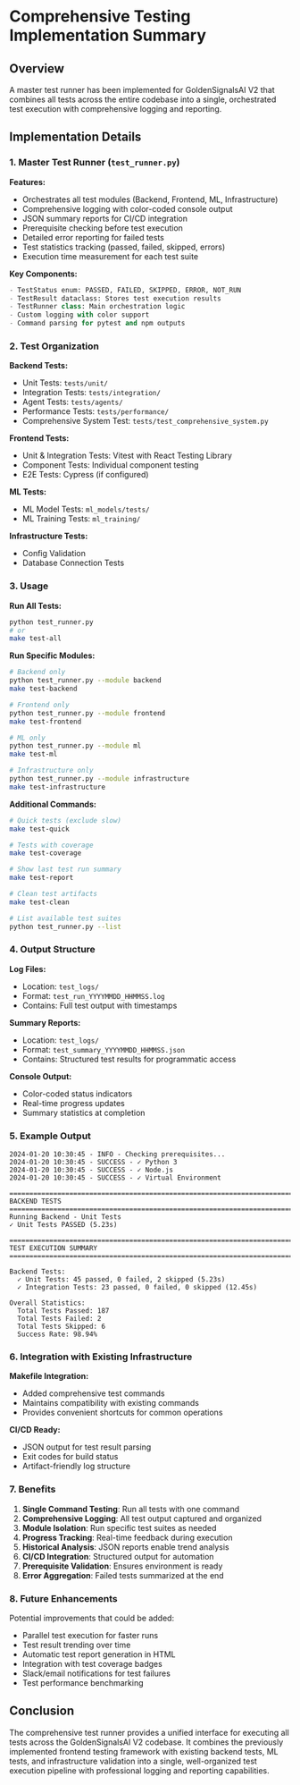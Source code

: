 # Comprehensive Testing Implementation Summary

## Overview

A master test runner has been implemented for GoldenSignalsAI V2 that combines all tests across the entire codebase into a single, orchestrated test execution with comprehensive logging and reporting.

## Implementation Details

### 1. Master Test Runner (`test_runner.py`)

**Features:**
- Orchestrates all test modules (Backend, Frontend, ML, Infrastructure)
- Comprehensive logging with color-coded console output
- JSON summary reports for CI/CD integration
- Prerequisite checking before test execution
- Detailed error reporting for failed tests
- Test statistics tracking (passed, failed, skipped, errors)
- Execution time measurement for each test suite

**Key Components:**
```python
- TestStatus enum: PASSED, FAILED, SKIPPED, ERROR, NOT_RUN
- TestResult dataclass: Stores test execution results
- TestRunner class: Main orchestration logic
- Custom logging with color support
- Command parsing for pytest and npm outputs
```

### 2. Test Organization

**Backend Tests:**
- Unit Tests: `tests/unit/`
- Integration Tests: `tests/integration/`
- Agent Tests: `tests/agents/`
- Performance Tests: `tests/performance/`
- Comprehensive System Test: `tests/test_comprehensive_system.py`

**Frontend Tests:**
- Unit & Integration Tests: Vitest with React Testing Library
- Component Tests: Individual component testing
- E2E Tests: Cypress (if configured)

**ML Tests:**
- ML Model Tests: `ml_models/tests/`
- ML Training Tests: `ml_training/`

**Infrastructure Tests:**
- Config Validation
- Database Connection Tests

### 3. Usage

**Run All Tests:**
```bash
python test_runner.py
# or
make test-all
```

**Run Specific Modules:**
```bash
# Backend only
python test_runner.py --module backend
make test-backend

# Frontend only
python test_runner.py --module frontend
make test-frontend

# ML only
python test_runner.py --module ml
make test-ml

# Infrastructure only
python test_runner.py --module infrastructure
make test-infrastructure
```

**Additional Commands:**
```bash
# Quick tests (exclude slow)
make test-quick

# Tests with coverage
make test-coverage

# Show last test run summary
make test-report

# Clean test artifacts
make test-clean

# List available test suites
python test_runner.py --list
```

### 4. Output Structure

**Log Files:**
- Location: `test_logs/`
- Format: `test_run_YYYYMMDD_HHMMSS.log`
- Contains: Full test output with timestamps

**Summary Reports:**
- Location: `test_logs/`
- Format: `test_summary_YYYYMMDD_HHMMSS.json`
- Contains: Structured test results for programmatic access

**Console Output:**
- Color-coded status indicators
- Real-time progress updates
- Summary statistics at completion

### 5. Example Output

```
2024-01-20 10:30:45 - INFO - Checking prerequisites...
2024-01-20 10:30:45 - SUCCESS - ✓ Python 3
2024-01-20 10:30:45 - SUCCESS - ✓ Node.js
2024-01-20 10:30:45 - SUCCESS - ✓ Virtual Environment

================================================================================
BACKEND TESTS
================================================================================
Running Backend - Unit Tests
✓ Unit Tests PASSED (5.23s)

================================================================================
TEST EXECUTION SUMMARY
================================================================================

Backend Tests:
  ✓ Unit Tests: 45 passed, 0 failed, 2 skipped (5.23s)
  ✓ Integration Tests: 23 passed, 0 failed, 0 skipped (12.45s)

Overall Statistics:
  Total Tests Passed: 187
  Total Tests Failed: 2
  Total Tests Skipped: 6
  Success Rate: 98.94%
```

### 6. Integration with Existing Infrastructure

**Makefile Integration:**
- Added comprehensive test commands
- Maintains compatibility with existing commands
- Provides convenient shortcuts for common operations

**CI/CD Ready:**
- JSON output for test result parsing
- Exit codes for build status
- Artifact-friendly log structure

### 7. Benefits

1. **Single Command Testing**: Run all tests with one command
2. **Comprehensive Logging**: All test output captured and organized
3. **Module Isolation**: Run specific test suites as needed
4. **Progress Tracking**: Real-time feedback during execution
5. **Historical Analysis**: JSON reports enable trend analysis
6. **CI/CD Integration**: Structured output for automation
7. **Prerequisite Validation**: Ensures environment is ready
8. **Error Aggregation**: Failed tests summarized at the end

### 8. Future Enhancements

Potential improvements that could be added:
- Parallel test execution for faster runs
- Test result trending over time
- Automatic test report generation in HTML
- Integration with test coverage badges
- Slack/email notifications for test failures
- Test performance benchmarking

## Conclusion

The comprehensive test runner provides a unified interface for executing all tests across the GoldenSignalsAI V2 codebase. It combines the previously implemented frontend testing framework with existing backend tests, ML tests, and infrastructure validation into a single, well-organized test execution pipeline with professional logging and reporting capabilities. 